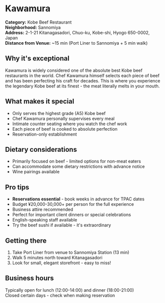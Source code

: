 # Kawamura

**Category:** Kobe Beef Restaurant  
**Neighborhood:** Sannomiya  
**Address:** 2-1-21 Kitanagasadori, Chuo-ku, Kobe-shi, Hyogo 650-0002, Japan  
**Distance from Venue:** ~15 min (Port Liner to Sannomiya + 5 min walk)  

## Why it's exceptional

Kawamura is widely considered one of the absolute best Kobe beef restaurants in the world. Chef Kawamura himself selects each piece of beef and has been perfecting his craft for decades. This is where you experience the legendary Kobe beef at its finest - the meat literally melts in your mouth.

## What makes it special

- Only serves the highest grade (A5) Kobe beef
- Chef Kawamura personally supervises every meal
- Intimate counter seating where you watch the chef work
- Each piece of beef is cooked to absolute perfection
- Reservation-only establishment

## Dietary considerations

- Primarily focused on beef - limited options for non-meat eaters
- Can accommodate some dietary restrictions with advance notice
- Wine pairings available

## Pro tips

- **Reservations essential** - book weeks in advance for TPAC dates
- Budget ¥20,000-30,000+ per person for the full experience
- Business attire recommended
- Perfect for important client dinners or special celebrations
- English-speaking staff available
- Try the beef sushi if available - it's extraordinary

## Getting there

1. Take Port Liner from venue to Sannomiya Station (13 min)
2. Walk 5 minutes north toward Kitanagasadori
3. Look for small, elegant storefront - easy to miss!

## Business hours

Typically open for lunch (12:00-14:00) and dinner (18:00-21:00)  
Closed certain days - check when making reservation